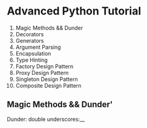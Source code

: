 # Advanced Python Tutorial

1. Magic Methods && Dunder
2. Decorators
3. Generators
4. Argument Parsing
5. Encapsulation
6. Type Hinting
7. Factory Design Pattern
8. Proxy Design Pattern
9. Singleton Design Pattern
10. Composite Design Pattern

## Magic Methods && Dunder'

Dunder: double underscores:\_\_
